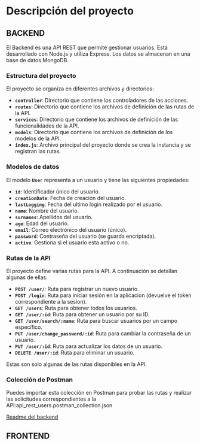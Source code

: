 # **Descripción del proyecto**

## BACKEND

El Backend es una API REST que permite gestionar usuarios. Está desarrollado con Node.js y utiliza Express. Los datos se almacenan en una base de datos MongoDB.

### **Estructura del proyecto**

El proyecto se organiza en diferentes archivos y directorios:

* **`controller`**: Directorio que contiene los controladores de las acciones.
* **`routes`**: Directorio que contiene los archivos de definición de las rutas de la API.
* **`services`**: Directorio que contiene los archivos de definición de las funcionalidades de la API.
* **`models`**: Directorio que contiene los archivos de definición de los modelos de la API.
* **`index.js`**: Archivo principal del proyecto donde se crea la instancia y se registran las rutas.

### **Modelos de datos**

El modelo **`User`** representa a un usuario y tiene las siguientes propiedades:

* **`id`**: Identificador único del usuario.
* **`creationDate`**: Fecha de creación del usuario.
* **`lastLogging`**: Fecha del ultimo login realizado por el usuario.
* **`name`**: Nombre del usuario.
* **`surnames`**: Apellidos del usuario.
* **`age`**: Edad del usuario.
* **`email`**: Correo electrónico del usuario (único).
* **`password`**: Contraseña del usuario (se guarda encriptada).
* **`active`**: Gestiona si el usuario esta activo o no.

### **Rutas de la API**

El proyecto define varias rutas para la API. A continuación se detallan algunas de ellas:

* **`POST /user/`**: Ruta para registrar un nuevo usuario.
* **`POST /login`**: Ruta para iniciar sesión en la aplicacion (devuelve el token correspondiente a la sesion).
* **`GET /users`**: Ruta para obtener todos los usuarios.
* **`GET /user/:id`**: Ruta para obtener un usuario por su ID.
* **`GET /user/search/:name`**: Ruta para buscar usuarios por un campo específico.
* **`PUT /user/change_password/:id`**: Ruta para cambiar la contraseña de un usuario.
* **`PUT /user/:id`**: Ruta para actualizar los datos de un usuario.
* **`DELETE /user/:id`**: Ruta para eliminar un usuario.

Estas son solo algunas de las rutas disponibles en la API.

### **Colección de Postman**

Puedes importar esta colección en Postman para probar las rutas y realizar las solicitudes correspondientes a la API:api_rest_users.postman_collection.json

[Readme del backend](https://github.com/cazar27/Proyecto/tree/master/api_rest_users#readme)

## FRONTEND